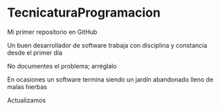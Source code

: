# TecnicaturaProgramacion

Mi primer repositorio en GitHub

Un buen desarrollador de software trabaja con disciplina y constancia desde el primer día

No documentes el problema; arréglalo

En ocasiones un software termina siendo un jardín abandonado lleno de malas hierbas

Actualizamos
